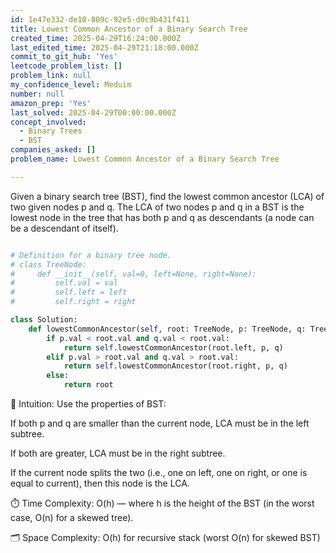 ```yaml
---
id: 1e47e332-de10-809c-92e5-d0c9b431f411
title: Lowest Common Ancestor of a Binary Search Tree
created_time: 2025-04-29T16:24:00.000Z
last_edited_time: 2025-04-29T21:18:00.000Z
commit_to_git_hub: 'Yes'
leetcode_problem_list: []
problem_link: null
my_confidence_level: Meduim
number: null
amazon_prep: 'Yes'
last_solved: 2025-04-29T00:00:00.000Z
concept_involved:
  - Binary Trees
  - BST
companies_asked: []
problem_name: Lowest Common Ancestor of a Binary Search Tree

---
```


Given a binary search tree (BST), find the lowest common ancestor (LCA) of two given nodes p and q.
The LCA of two nodes p and q in a BST is the lowest node in the tree that has both p and q as descendants (a node can be a descendant of itself).

```python

# Definition for a binary tree node.
# class TreeNode:
#     def __init__(self, val=0, left=None, right=None):
#         self.val = val
#         self.left = left
#         self.right = right

class Solution:
    def lowestCommonAncestor(self, root: TreeNode, p: TreeNode, q: TreeNode) -> TreeNode:
        if p.val < root.val and q.val < root.val:
            return self.lowestCommonAncestor(root.left, p, q)
        elif p.val > root.val and q.val > root.val:
            return self.lowestCommonAncestor(root.right, p, q)
        else:
            return root

```

🧠 Intuition:
Use the properties of BST:

If both p and q are smaller than the current node, LCA must be in the left subtree.

If both are greater, LCA must be in the right subtree.

If the current node splits the two (i.e., one on left, one on right, or one is equal to current), then this node is the LCA.

⏱️ Time Complexity:
O(h) — where h is the height of the BST (in the worst case, O(n) for a skewed tree).

🗂️ Space Complexity:
O(h) for recursive stack (worst O(n) for skewed BST)
